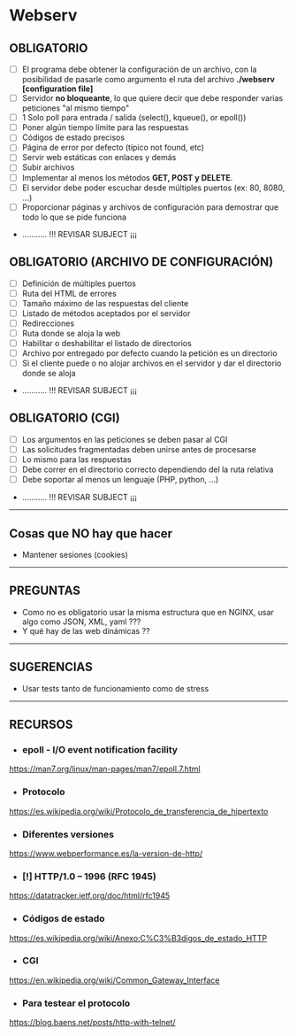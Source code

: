 # Webserv

## OBLIGATORIO
- [ ] El programa debe obtener la configuración de un archivo, con la posibilidad de pasarle como argumento el ruta del archivo **./webserv [configuration file]**
- [ ] Servidor **no bloqueante**, lo que quiere decir que debe responder varias peticiones "al mismo tiempo"
- [ ] 1 Solo poll para entrada / salida (select(), kqueue(), or epoll())
- [ ] Poner algún tiempo límite para las respuestas
- [ ] Códigos de estado precisos
- [ ] Página de error por defecto (típico not found, etc)
- [ ] Servir web estáticas con enlaces y demás
- [ ] Subir archivos
- [ ] Implementar al menos los métodos **GET, POST y DELETE**.
- [ ] El servidor debe poder escuchar desde múltiples puertos (ex: 80, 8080, ...)
- [ ] Proporcionar páginas y archivos de configuración para demostrar que todo lo que se pide funciona

- ........... !!! REVISAR SUBJECT ¡¡¡


## OBLIGATORIO (ARCHIVO DE CONFIGURACIÓN)
- [ ] Definición de múltiples puertos
- [ ] Ruta del HTML de errores
- [ ] Tamaño máximo de las respuestas del cliente
- [ ] Listado de métodos aceptados por el servidor
- [ ] Redirecciones
- [ ] Ruta donde se aloja la web
- [ ] Habilitar o deshabilitar el listado de directorios
- [ ] Archivo por entregado por defecto cuando la petición es un directorio
- [ ] Si el cliente puede o no alojar archivos en el servidor y dar el directorio donde se aloja

- ........... !!! REVISAR SUBJECT ¡¡¡


## OBLIGATORIO (CGI)
- [ ] Los argumentos en las peticiones se deben pasar al CGI
- [ ] Las solicitudes fragmentadas deben unirse antes de procesarse
- [ ] Lo mismo para las respuestas
- [ ] Debe correr en el directorio correcto dependiendo del la ruta relativa
- [ ] Debe soportar al menos un lenguaje (PHP, python, ...)

- ........... !!! REVISAR SUBJECT ¡¡¡

---


## Cosas que NO hay que hacer

- Mantener sesiones (cookies)

---

## PREGUNTAS

- Como no es obligatorio usar la misma estructura que en NGINX, usar algo como JSON, XML, yaml ???
- Y qué hay de las web dinámicas ??

---

## SUGERENCIAS

- Usar tests tanto de funcionamiento como de stress

---


## RECURSOS

- ### epoll - I/O event notification facility
https://man7.org/linux/man-pages/man7/epoll.7.html
- ### Protocolo
https://es.wikipedia.org/wiki/Protocolo_de_transferencia_de_hipertexto
- ### Diferentes versiones
https://www.webperformance.es/la-version-de-http/
- ### [!] HTTP/1.0 – 1996 (RFC 1945)
https://datatracker.ietf.org/doc/html/rfc1945
- ### Códigos de estado
https://es.wikipedia.org/wiki/Anexo:C%C3%B3digos_de_estado_HTTP
- ### CGI
https://en.wikipedia.org/wiki/Common_Gateway_Interface
- ### Para testear el protocolo
https://blog.baens.net/posts/http-with-telnet/
